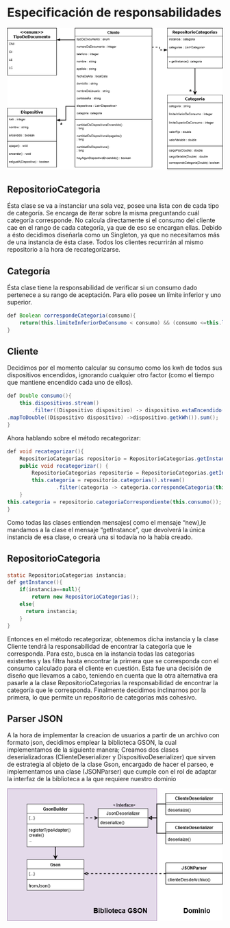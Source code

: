 # Especificación de responsabilidades
![Diagrama de clases](DiagramaClases.png)
## RepositorioCategoria
Ésta clase se va a instanciar una sola vez, posee una lista  con de cada tipo de categoría. Se encarga de iterar sobre la misma preguntando cuál categoría corresponde. No calcula directamente si el consumo del cliente cae en el rango de cada categoría, ya que de eso se encargan ellas. Debido a ésto decidimos diseñarla como un Singleton, ya que no necesitamos más de una instancia de ésta clase. Todos los clientes recurrirán al mismo repositorio a la hora de recategorizarse.

## Categoría
Ésta clase tiene la responsabilidad de verificar si un consumo dado pertenece a su rango de aceptación. Para ello posee un límite inferior y uno superior.
``` java
def Boolean correspondeCategoria(consumo){
    return(this.limiteInferiorDeConsumo < consumo) && (consumo <=this.limiteSuperiorDeConsumo);
}
```
## Cliente
Decidimos por el momento calcular su consumo como los kwh de todos sus dispositivos encendidos, ignorando cualquier otro factor (como el tiempo que mantiene encendido cada uno de ellos).
``` java
def Double consumo(){
    this.dispositivos.stream()
        .filter((Dispositivo dispositivo) -> dispositivo.estaEncendido())
.mapToDouble((Dispositivo dispositivo) ->dispositivo.getkWh()).sum();
}
```
Ahora hablando sobre el método recategorizar:
``` java
def void recategorizar(){
    RepositorioCategorias repositorio = RepositorioCategorias.getInstance();
    public void recategorizar() {
        RepositorioCategorias repositorio = RepositorioCategorias.getInstance();
        this.categoria = repositorio.categorias().stream()
                .filter(categoria -> categoria.correspondeCategoria(this.consumo())).findFirst();
    }
this.categoria = repositorio.categoriaCorrespondiente(this.consumo());
}
```
Como todas las clases entienden mensajes( como el mensaje “new),le mandamos a la clase el mensaje “getInstance”, que devolverá la única instancia de esa clase, o creará una si todavía no la había creado.
## RepositorioCategoria
``` java
static RepositorioCategorias instancia;
def getInstance(){
    if(instancia==null){
        return new RepositorioCategorias();
    else{
      return instancia;
    }
}
```
Entonces en el método recategorizar, obtenemos dicha instancia y la clase Cliente tendrá la responsabilidad de encontrar la categoría que le corresponda. Para esto, busca en la instancia todas las categorías existentes y las filtra hasta encontrar la primera que se corresponda con el consumo calculado para el cliente en cuestión.
Esta fue una decisión de diseño que llevamos a cabo, teniendo en cuenta que la otra alternativa era pasarle a la clase RepositorioCategorias la responsabilidad de encontrar la categoría que le corresponda. Finalmente decidimos inclinarnos por la primera, lo que permite un repositorio de categorias más cohesivo.
## Parser JSON
A la hora de implementar la creacion de usuarios a partir de un archivo con formato json, decidimos emplear la biblioteca GSON, la cual implementamos de la siguiente manera; Creamos dos clases deserializadoras (ClienteDeserializer y DispositivoDeserializer) que sirven de estrategia al objeto de la clase Gson, encargado de hacer el parseo, e implementamos una clase (JSONParser) que cumple con el rol de adaptar la interfaz de la biblioteca a la que requiere nuestro dominio

![Diagrama de JSON Parser](DiagramaJSON.png)
